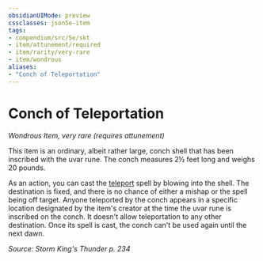 ```yaml
---
obsidianUIMode: preview
cssclasses: json5e-item
tags:
- compendium/src/5e/skt
- item/attunement/required
- item/rarity/very-rare
- item/wondrous
aliases: 
- "Conch of Teleportation"
---
```

# Conch of Teleportation
*Wondrous Item, very rare (requires attunement)*  


This item is an ordinary, albeit rather large, conch shell that has been inscribed with the uvar rune. The conch measures 2½ feet long and weighs 20 pounds.

As an action, you can cast the [teleport](/compendium/spells/teleport.md) spell by blowing into the shell. The destination is fixed, and there is no chance of either a mishap or the spell being off target. Anyone teleported by the conch appears in a specific location designated by the item's creator at the time the uvar rune is inscribed on the conch. It doesn't allow teleportation to any other destination. Once its spell is cast, the conch can't be used again until the next dawn.

*Source: Storm King's Thunder p. 234*